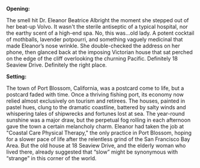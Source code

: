 **Opening:**

The smell hit Dr. Eleanor Beatrice Albright the moment she stepped out of her beat-up Volvo. It wasn't the sterile antiseptic of a typical hospital, nor the earthy scent of a high-end spa. No, this was…old lady. A potent cocktail of mothballs, lavender potpourri, and something vaguely medicinal that made Eleanor’s nose wrinkle. She double-checked the address on her phone, then glanced back at the imposing Victorian house that sat perched on the edge of the cliff overlooking the churning Pacific. Definitely 18 Seaview Drive. Definitely the right place.

**Setting:**

The town of Port Blossom, California, was a postcard come to life, but a postcard faded with time. Once a thriving fishing port, its economy now relied almost exclusively on tourism and retirees. The houses, painted in pastel hues, clung to the dramatic coastline, battered by salty winds and whispering tales of shipwrecks and fortunes lost at sea. The year-round sunshine was a major draw, but the perpetual fog rolling in each afternoon gave the town a certain melancholy charm. Eleanor had taken the job at "Coastal Care Physical Therapy," the only practice in Port Blossom, hoping for a slower pace of life after the relentless grind of the San Francisco Bay Area. But the old house at 18 Seaview Drive, and the elderly woman who lived there, already suggested that “slow” might be synonymous with “strange” in this corner of the world.
